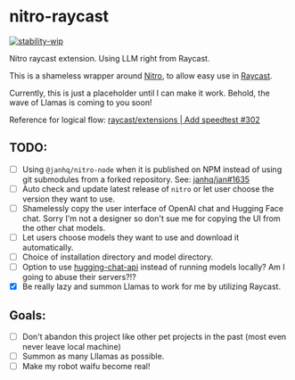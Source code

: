 # nitro-raycast

[![stability-wip](https://img.shields.io/badge/stability-wip-lightgrey.svg)](https://github.com/mkenney/software-guides/blob/master/STABILITY-BADGES.md#work-in-progress)

Nitro raycast extension. Using LLM right from Raycast.

This is a shameless wrapper around [Nitro](https://github.com/janhq/nitro), to allow easy use in [Raycast](https://www.raycast.com/).

Currently, this is just a placeholder until I can make it work. Behold, the wave of Llamas is coming to you soon!

Reference for logical flow: [raycast/extensions | Add speedtest #302](https://github.com/raycast/extensions/pull/302)

## TODO:

- [ ] Using `@janhq/nitro-node` when it is published on NPM instead of using git submodules from a forked repository. See: [janhq/jan#1635](https://github.com/janhq/jan/issues/1635)
- [ ] Auto check and update latest release of `nitro` or let user choose the version they want to use.
- [ ] Shamelessly copy the user interface of OpenAI chat and Hugging Face chat. Sorry I'm not a designer so don't sue me for copying the UI from the other chat models.
- [ ] Let users choose models they want to use and download it automatically.
- [ ] Choice of installation directory and model directory.
- [ ] Option to use [hugging-chat-api](https://github.com/Soulter/hugging-chat-api) instead of running models locally? Am I going to abuse their servers?!?
- [x] Be really lazy and summon Llamas to work for me by utilizing Raycast.

## Goals:

- [ ] Don't abandon this project like other pet projects in the past (most even never leave local machine)
- [ ] Summon as many Lllamas as possible.
- [ ] Make my robot waifu become real!